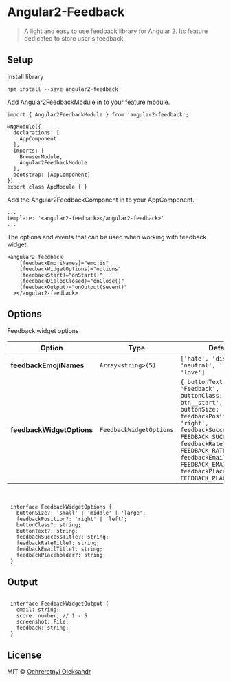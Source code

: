 # Angular2-Feedback

> A light and easy to use feedback library for Angular 2. Its feature dedicated to store user's feedback. 

## Setup

Install library

```shell
npm install --save angular2-feedback
```

Add Angular2FeedbackModule in to your feature module.
```shell
import { Angular2FeedbackModule } from 'angular2-feedback';

@NgModule({
  declarations: [
    AppComponent
  ],
  imports: [
    BrowserModule,
    Angular2FeedbackModule
  ],
  bootstrap: [AppComponent]
})
export class AppModule { }
```

Add the Angular2FeedbackComponent in to your AppComponent.

```shell
...
template: '<angular2-feedback></angular2-feedback>'
...
```

The options and events that can be used when working with feedback widget.

```shell
<angular2-feedback 
    [feedbackEmojiNames]="emojis"
    [feedbackWidgetOptions]="options"
    (feedbackStart)="onStart()"
    (feedbackDialogClosed)="onClose()"
    (feedbackOutput)="onOutput($event)"
  ></angular2-feedback>
```

## Options
   Feedback widget options
   
   Option | Type | Default
   ------------- | ------------- | ------------- 
   __feedbackEmojiNames__ | `Array<string>(5)` | `['hate', 'dislike', 'neutral', 'like', 'love']`
   __feedbackWidgetOptions__ | `FeedbackWidgetOptions` | `{ buttonText: 'Feedback', buttonClass: 'feedback-btn__start', buttonSize: 'medium', feedbackPosition: 'right', feedbackSuccessTitle:  FEEDBACK_SUCCESS_TITLE, feedbackRateTitle: FEEDBACK_RATE_TITLE, feedbackEmailTitle: FEEDBACK_EMAIL_TITLE, feedbackPlaceholder: FEEDBACK_PLACEHOLDER }`
 
   <br/>
     
   ```shell
    interface FeedbackWidgetOptions {
      buttonSize?: 'small' | 'middle' | 'large';
      feedbackPosition?: 'right' | 'left';
      buttonClass?: string;
      buttonText?: string;
      feedbackSuccessTitle?: string;
      feedbackRateTitle?: string;
      feedbackEmailTitle?: string;
      feedbackPlaceholder?: string;
    }
   ```

## Output

   ```shell
    
    interface FeedbackWidgetOutput {
      email: string;
      score: number; // 1 - 5
      screenshot: File;
      feedback: string;
    }
   ```
  
## License
  
  MIT © [Ochreretnyi Oleksandr](mailto:ochierietnii@gmail.com)
